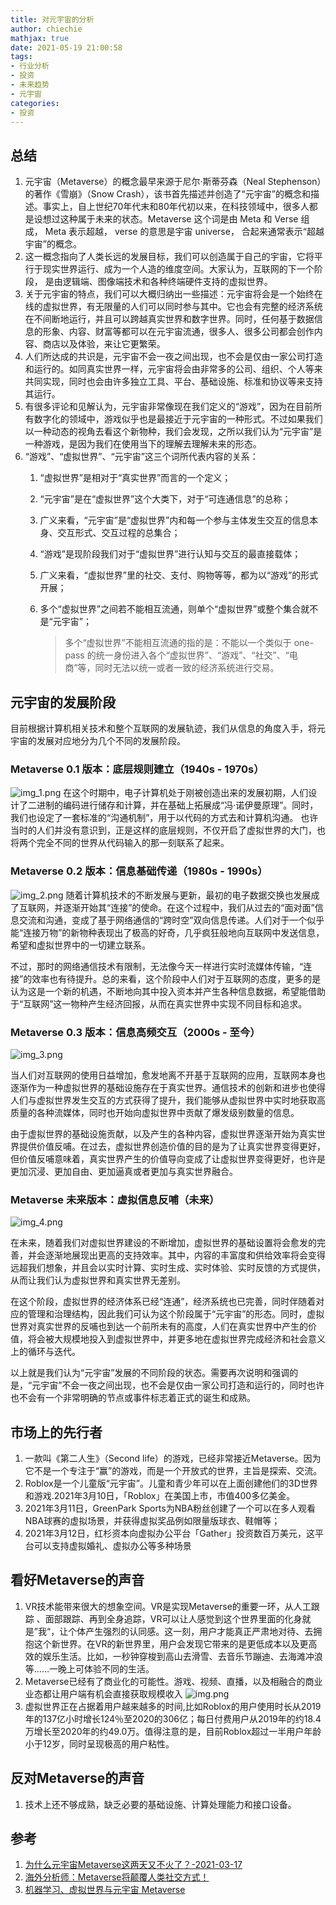 ```yaml
---
title: 对元宇宙的分析
author: chiechie
mathjax: true
date: 2021-05-19 21:00:58
tags:
- 行业分析
- 投资
- 未来趋势
- 元宇宙
categories: 
- 投资
---
```


## 总结

1. 元宇宙（Metaverse）的概念最早来源于尼尔·斯蒂芬森（Neal Stephenson）的著作《雪崩》（Snow Crash），该书首先描述并创造了“元宇宙”的概念和描述。事实上，自上世纪70年代末和80年代初以来，在科技领域中，很多人都是设想过这种属于未来的状态。Metaverse 这个词是由 Meta 和 Verse 组成， Meta 表示超越， verse 的意思是宇宙 universe， 合起来通常表示“超越宇宙”的概念。
2. 这一概念指向了人类长远的发展目标，我们可以创造属于自己的宇宙，它将平行于现实世界运行、成为一个人造的维度空间。大家认为，互联网的下一个阶段， 是由逻辑端、图像端技术和各种终端硬件支持的虚拟世界。
3. 关于元宇宙的特点，我们可以大概归纳出一些描述：元宇宙将会是一个始终在线的虚拟世界，有无限量的人们可以同时参与其中。它也会有完整的经济系统在不间断地运行，并且可以跨越真实世界和数字世界。同时，任何基于数据信息的形象、内容、财富等都可以在元宇宙流通，很多人、很多公司都会创作内容、商店以及体验，来让它更繁荣。
4. 人们所达成的共识是，元宇宙不会一夜之间出现，也不会是仅由一家公司打造和运行的。如同真实世界一样，元宇宙将会由非常多的公司、组织、个人等来共同实现，同时也会由许多独立工具、平台、基础设施、标准和协议等来支持其运行。
5. 有很多评论和见解认为，元宇宙非常像现在我们定义的“游戏”，因为在目前所有数字化的领域中，游戏似乎也是最接近于元宇宙的一种形式。不过如果我们以一种动态的视角去看这个新物种，我们会发现，之所以我们认为“元宇宙”是一种游戏，是因为我们在使用当下的理解去理解未来的形态。
6. “游戏”、“虚拟世界”、“元宇宙”这三个词所代表内容的关系：
    1. “虚拟世界”是相对于“真实世界”而言的一个定义；
    2. “元宇宙”是在“虚拟世界”这个大类下，对于“可连通信息”的总称；
    3. 广义来看，“元宇宙”是“虚拟世界”内和每一个参与主体发生交互的信息本身、交互形式、交互过程的总集合；
    4. “游戏”是现阶段我们对于“虚拟世界”进行认知与交互的最直接载体；
    5. 广义来看，“虚拟世界”里的社交、支付、购物等等，都为以“游戏”的形式开展；
    6. 多个“虚拟世界”之间若不能相互流通，则单个“虚拟世界”或整个集合就不是“元宇宙”；
		
		> 多个“虚拟世界”不能相互流通的指的是：不能以一个类似于 one-pass 的统一身份进入各个“虚拟世界”、“游戏”、“社交”、“电商”等，同时无法以统一或者一致的经济系统进行交易。

## 元宇宙的发展阶段
目前根据计算机相关技术和整个互联网的发展轨迹，我们从信息的角度入手，将元宇宙的发展对应地分为几个不同的发展阶段。

### Metaverse 0.1 版本：底层规则建立（1940s - 1970s）
![img_1.png](./img_1.png)
在这个时期中，电子计算机处于刚被创造出来的发展初期，人们设计了二进制的编码进行储存和计算，并在基础上拓展成“冯·诺伊曼原理”。同时，我们也设定了一套标准的“沟通机制”，用于以代码的方式去和计算机沟通。
也许当时的人们并没有意识到，正是这样的底层规则，不仅开启了虚拟世界的大门，也将两个完全不同的世界从代码输入的那一刻联系了起来。

### Metaverse 0.2 版本：信息基础传递（1980s - 1990s）
![img_2.png](./img_2.png)
随着计算机技术的不断发展与更新，最初的电子数据交换也发展成了互联网，并逐渐开始其“连接”的使命。在这个过程中，我们从过去的“面对面”信息交流和沟通，变成了基于网络通信的“跨时空”双向信息传递。人们对于一个似乎能“连接万物”的新物种表现出了极高的好奇，几乎疯狂般地向互联网中发送信息，希望和虚拟世界中的一切建立联系。

不过，那时的网络通信技术有限制，无法像今天一样进行实时流媒体传输，“连接”的效率也有待提升。总的来看，这个阶段中人们对于互联网的态度，更多的是认为这是一个新的机遇，不断地向其中投入资本并产生各种信息数据，希望能借助于“互联网”这一物种产生经济回报，从而在真实世界中实现不同目标和追求。

### Metaverse 0.3 版本：信息高频交互（2000s - 至今）

![img_3.png](./img_3.png)

当人们对互联网的使用日益增加，愈发地离不开基于互联网的应用，互联网本身也逐渐作为一种虚拟世界的基础设施存在于真实世界。通信技术的创新和进步也使得人们与虚拟世界发生交互的方式获得了提升，我们能够从虚拟世界中实时地获取高质量的各种流媒体，同时也开始向虚拟世界中贡献了爆发级别数量的信息。

由于虚拟世界的基础设施贡献，以及产生的各种内容，虚拟世界逐渐开始为真实世界提供价值反哺。在过去，虚拟世界创造价值的目的是为了让真实世界变得更好，但价值反哺意味着，真实世界产生的价值导向变成了让虚拟世界变得更好，也许是更加沉浸、更加自由、更加逼真或者更加与真实世界融合。


### Metaverse 未来版本：虚拟信息反哺（未来）

![img_4.png](./img_4.png)

在未来，随着我们对虚拟世界建设的不断增加，虚拟世界的基础设置将会愈发的完善，并会逐渐地展现出更高的支持效率。其中，内容的丰富度和供给效率将会变得远超我们想象，并且会以实时计算、实时生成、实时体验、实时反馈的方式提供，从而让我们认为虚拟世界和真实世界无差别。


在这个阶段，虚拟世界的经济体系已经“连通”，经济系统也已完善，同时伴随着对应的管理和治理结构，因此我们可认为这个阶段属于“元宇宙”的形态。同时，虚拟世界对真实世界的反哺也到达一个前所未有的高度，人们在真实世界中产生的价值，将会被大规模地投入到虚拟世界中，并更多地在虚拟世界完成经济和社会意义上的循环与迭代。

以上就是我们认为“元宇宙”发展的不同阶段的状态。需要再次说明和强调的是，“元宇宙”不会一夜之间出现，也不会是仅由一家公司打造和运行的，同时也许也不会有一个非常明确的节点或事件标志着正式的诞生和成熟。


## 市场上的先行者

1. 一款叫《第二人生》（Second life）的游戏，已经非常接近Metaverse。因为它不是一个专注于“赢”的游戏，而是一个开放式的世界，主旨是探索、交流。
2. Roblox是一个儿童版“元宇宙”。儿童和青少年可以在上面创建他们的3D世界和游戏.2021年3月10日，「Roblox」在美国上市，市值400多亿美金。
4. 2021年3月11日，GreenPark Sports为NBA粉丝创建了一个可以在多人观看NBA球赛的虚拟场景，并获得虚拟奖品例如限量版球衣、鞋帽等；
5. 2021年3月12日，红杉资本向虚拟办公平台「Gather」投资数百万美元，这平台可以支持虚拟婚礼、虚拟办公等多种场景



## 看好Metaverse的声音

1. VR技术能带来很大的想象空间。VR是实现Metaverse的重要一环，从人工跟踪 、面部跟踪、再到全身追踪，VR可以让人感觉到这个世界里面的化身就是”我“，让个体产生强烈的认同感。这一刻，用户才能真正严肃地对待、去拥抱这个新世界。在VR的新世界里，用户会发现它带来的是更低成本以及更高效的娱乐生活。比如，一秒钟穿梭到高山去滑雪、去音乐节蹦迪、去海滩冲浪等……一晚上可体验不同的生活。
2. Metaverse已经有了商业化的可能性。游戏、视频、直播，以及相融合的商业业态都让用户端有机会直接获取规模收入
    ![img.png](./img.png)
3. 虚拟世界正在占据着用户越来越多的时间,比如Roblox的用户使用时长从2019年的137亿小时增长124％至2020的306亿；每日付费用户从2019年的约18.4万增长至2020年的约49.0万。值得注意的是，目前Roblox超过一半用户年龄小于12岁，同时呈现极高的用户粘性。


## 反对Metaverse的声音

1. 技术上还不够成熟，缺乏必要的基础设施、计算处理能力和接口设备。



## 参考
1. [为什么元宇宙Metaverse这两天又不火了？-2021-03-17](https://www.huxiu.com/article/415676.html)
2. [海外分析师：Metaverse将颠覆人类社交方式！](http://www.gamelook.com.cn/2021/03/416439)
3. [机器学习、虚拟世界与元宇宙 Metaverse](https://www.gcores.com/articles/129199)